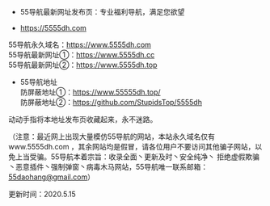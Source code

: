 - 55导航最新网址发布页：专业福利导航，满足您欲望                                                 
                                                                                 
- https://5555dh.com                                                                         
                                                                                                               
55导航永久域名：https://www.5555dh.com                                                                                   
55导航最新网址①：https://www.5555dh.cc  
55导航最新网址②：https://www.5555dh.top                                              
- 55导航地址                                                              
防屏蔽地址①：https://www.55555dh.top/                                                                                     
防屏蔽地址②：https://github.com/StupidsTop/5555dh                                                                                     
                                                                                            
动动手指将本地址发布页收藏起来，永不迷路。                                                                                                           
                                                                                                                                                       
（注意：最近网上出现大量模仿55导航的网站，本站永久域名仅有www.5555dh.com ，其余网站均是假冒，请各位用户不要访问其他骗子网站，以免上当受骗。55导航本着宗旨：收录全面丶更新及时丶安全纯净丶 拒绝虚假欺骗丶恶意插件丶强制弹窗丶病毒木马网站，55导航唯一联系邮箱：55daohang@gmail.com）
                
更新时间：2020.5.15
